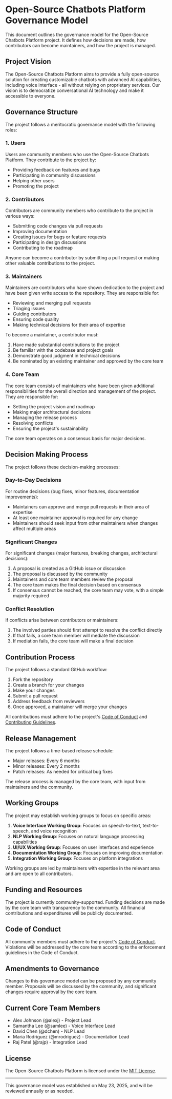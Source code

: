 # Open-Source Chatbots Platform Governance Model

This document outlines the governance model for the Open-Source Chatbots Platform project. It defines how decisions are made, how contributors can become maintainers, and how the project is managed.

## Project Vision

The Open-Source Chatbots Platform aims to provide a fully open-source solution for creating customizable chatbots with advanced AI capabilities, including voice interface - all without relying on proprietary services. Our vision is to democratize conversational AI technology and make it accessible to everyone.

## Governance Structure

The project follows a meritocratic governance model with the following roles:

### 1. Users

Users are community members who use the Open-Source Chatbots Platform. They contribute to the project by:

- Providing feedback on features and bugs
- Participating in community discussions
- Helping other users
- Promoting the project

### 2. Contributors

Contributors are community members who contribute to the project in various ways:

- Submitting code changes via pull requests
- Improving documentation
- Creating issues for bugs or feature requests
- Participating in design discussions
- Contributing to the roadmap

Anyone can become a contributor by submitting a pull request or making other valuable contributions to the project.

### 3. Maintainers

Maintainers are contributors who have shown dedication to the project and have been given write access to the repository. They are responsible for:

- Reviewing and merging pull requests
- Triaging issues
- Guiding contributors
- Ensuring code quality
- Making technical decisions for their area of expertise

To become a maintainer, a contributor must:
1. Have made substantial contributions to the project
2. Be familiar with the codebase and project goals
3. Demonstrate good judgment in technical decisions
4. Be nominated by an existing maintainer and approved by the core team

### 4. Core Team

The core team consists of maintainers who have been given additional responsibilities for the overall direction and management of the project. They are responsible for:

- Setting the project vision and roadmap
- Making major architectural decisions
- Managing the release process
- Resolving conflicts
- Ensuring the project's sustainability

The core team operates on a consensus basis for major decisions.

## Decision Making Process

The project follows these decision-making processes:

### Day-to-Day Decisions

For routine decisions (bug fixes, minor features, documentation improvements):
- Maintainers can approve and merge pull requests in their area of expertise
- At least one maintainer approval is required for any change
- Maintainers should seek input from other maintainers when changes affect multiple areas

### Significant Changes

For significant changes (major features, breaking changes, architectural decisions):
1. A proposal is created as a GitHub issue or discussion
2. The proposal is discussed by the community
3. Maintainers and core team members review the proposal
4. The core team makes the final decision based on consensus
5. If consensus cannot be reached, the core team may vote, with a simple majority required

### Conflict Resolution

If conflicts arise between contributors or maintainers:
1. The involved parties should first attempt to resolve the conflict directly
2. If that fails, a core team member will mediate the discussion
3. If mediation fails, the core team will make a final decision

## Contribution Process

The project follows a standard GitHub workflow:

1. Fork the repository
2. Create a branch for your changes
3. Make your changes
4. Submit a pull request
5. Address feedback from reviewers
6. Once approved, a maintainer will merge your changes

All contributions must adhere to the project's [Code of Conduct](CODE_OF_CONDUCT.md) and [Contributing Guidelines](CONTRIBUTING.md).

## Release Management

The project follows a time-based release schedule:

- Major releases: Every 6 months
- Minor releases: Every 2 months
- Patch releases: As needed for critical bug fixes

The release process is managed by the core team, with input from maintainers and the community.

## Working Groups

The project may establish working groups to focus on specific areas:

1. **Voice Interface Working Group**: Focuses on speech-to-text, text-to-speech, and voice recognition
2. **NLP Working Group**: Focuses on natural language processing capabilities
3. **UI/UX Working Group**: Focuses on user interfaces and experience
4. **Documentation Working Group**: Focuses on improving documentation
5. **Integration Working Group**: Focuses on platform integrations

Working groups are led by maintainers with expertise in the relevant area and are open to all contributors.

## Funding and Resources

The project is currently community-supported. Funding decisions are made by the core team with transparency to the community. All financial contributions and expenditures will be publicly documented.

## Code of Conduct

All community members must adhere to the project's [Code of Conduct](CODE_OF_CONDUCT.md). Violations will be addressed by the core team according to the enforcement guidelines in the Code of Conduct.

## Amendments to Governance

Changes to this governance model can be proposed by any community member. Proposals will be discussed by the community, and significant changes require approval by the core team.

## Current Core Team Members

- Alex Johnson (@alexj) - Project Lead
- Samantha Lee (@samlee) - Voice Interface Lead
- David Chen (@dchen) - NLP Lead
- Maria Rodriguez (@mrodriguez) - Documentation Lead
- Raj Patel (@rajp) - Integration Lead

## License

The Open-Source Chatbots Platform is licensed under the [MIT License](LICENSE).

---

This governance model was established on May 23, 2025, and will be reviewed annually or as needed.
